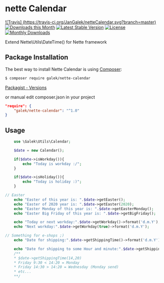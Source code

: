 # nette Calendar

[![Travis] (https://travis-ci.org/JanGalek/netteCalendar.svg?branch=master)](https://travis-ci.org/JanGalek/netteCalendar)
[![Downloads this Month](https://img.shields.io/packagist/dm/galek/nette-calendar.svg)](https://packagist.org/packages/galek/nette-calendar)
[![Latest Stable Version](https://poser.pugx.org/galek/nette-calendar/v/stable)](https://packagist.org/packages/galek/nette-calendar)
[![License](https://poser.pugx.org/galek/nette-calendar/license)](https://packagist.org/packages/galek/nette-calendar)
[![Monthly Downloads](https://poser.pugx.org/galek/nette-calendar/d/monthly)](https://packagist.org/packages/galek/nette-calendar)

Extend Nette\Utils\DateTime() for Nette framework


Package Installation
-------------------

The best way to install Nette Calendar is using [Composer](http://getcomposer.org/):

```sh
$ composer require galek/nette-calendar
```

[Packagist - Versions](https://packagist.org/packages/galek/nette-calendar)

or manual edit composer.json in your project

```json
"require": {
    "galek/nette-calendar": "^1.0"
}
```

Usage
-----

```php
    use \Galek\Utils\Calendar;

    $date = new Calendar();

    if($date->isWorkday()){
        echo "Today is workday :/";
    }

    if($date->isHoliday()){
        echo "Today is holiday :)";
    }

// Easter
    echo "Easter of this year is: ".$date->getEaster();
    echo "Easter of 2020 year is: ".$date->getEaster(2020);
    echo "Easter Monday of this year is: ".$date->getEasterMonday();
    echo "Easter Big Friday of this year is: ".$date->getBigFriday();

    echo "Today or next workday:".$date->getWorkday()->format('d.m.Y');
    echo "Next workday:".$date->getWorkday(true)->format('d.m.Y');

// Something for e-shops ;)
    echo "Date for shipping:".$date->getShippingTime()->format('d.m.Y');

    echo "Date for shipping to some Hour and minute:".$date->getShippingTime(14,20)->format('d.m.Y');
    /**
    * $date->getShippingTime(14,20)
    * Friday 9:30 < 14:20 = Monday
    * Friday 14:30 > 14:20 = Wednesday (Monday send)
    * etc...
    **/
```
